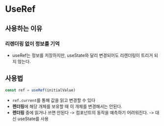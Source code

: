 # UseRef

## 사용하는 이유

### 리렌더링 없이 정보를 기억

- useRef는 정보를 저장하지만, useState와 달리 변경되어도 리렌더링이 트리거 되지 않는다.

## 사용법

```jsx
const ref = useRef(initialValue)
```

- `ref.current`를 통해 값을 읽고 변경할 수 있다
- **렌더링**에 해당 개체를 보유할 때 이 개체를 변경해서는 안된다.
- **렌더링** 중에 읽거나 쓰면 안된다 -> 컴포넌트의 동작을 예측하기 어려워진다.
  -> 대신 useState를 사용



